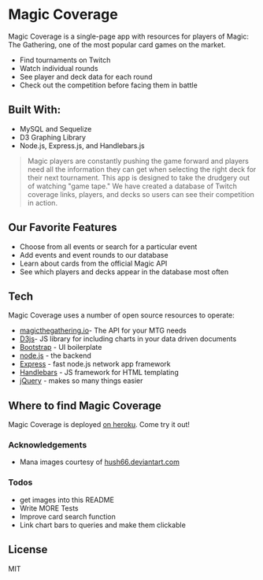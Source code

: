 # Magic Coverage



Magic Coverage is a single-page app with resources for players of Magic: The Gathering, one of the most popular card games on the market.

  - Find tournaments on Twitch
  - Watch individual rounds
  - See player and deck data for each round
  - Check out the competition before facing them in battle



## Built With:
  - MySQL and Sequelize
  - D3 Graphing Library
  - Node.js, Express.js, and Handlebars.js
 
> Magic players are constantly pushing the game forward and players need all the 
> information they can get when selecting the right deck for their next tournament.
> This app is designed to take the drudgery out of watching "game tape." We have 
> created a database of Twitch coverage links, players, and decks so users can see
> their competition in action.
  


## Our Favorite Features
- Choose from all events or search for a particular event
- Add events and event rounds to our database
- Learn about cards from the official Magic API
- See which players and decks appear in the database most often

## Tech
Magic Coverage uses a number of open source resources to operate:

* [magicthegathering.io](https://docs.magicthegathering.io/)- The API for your MTG needs
* [D3js](https://d3js.org/)- JS library for including charts in your data driven documents
* [Bootstrap](getbootstrap.com) - UI boilerplate
* [node.js] - the backend
* [Express] - fast node.js network app framework
* [Handlebars](http://handlebarsjs.com) - JS framework for HTML templating
* [jQuery] - makes so many things easier



## Where to find Magic Coverage

Magic Coverage is deployed [on heroku](https://evening-citadel-92828.herokuapp.com/). Come try it out!


### Acknowledgements
  - Mana images courtesy of [hush66.deviantart.com](https://hush66.deviantart.com/)


### Todos
 - get images into this README
 - Write MORE Tests
 - Improve card search function
 - Link chart bars to queries and make them clickable

License
----

MIT




[//]: # (These are reference links used in the body of this note and get stripped out when the markdown processor does its job. There is no need to format nicely because it shouldn't be seen. Thanks SO - http://stackoverflow.com/questions/4823468/store-comments-in-markdown-syntax)


   [node.js]: <http://nodejs.org>
   [jQuery]: <http://jquery.com>
   [express]: <http://expressjs.com>

